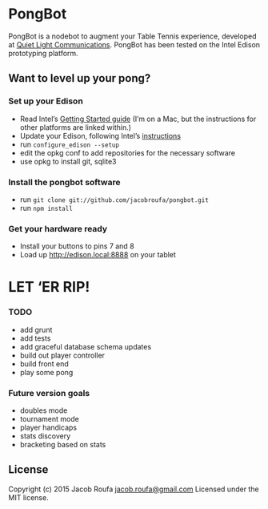 # PongBot

PongBot is a nodebot to augment your Table Tennis experience, developed at [Quiet Light Communications](http://quietlightcom.com). PongBot has been tested on the Intel Edison prototyping platform.


## Want to level up your pong?

### Set up your Edison
- Read Intel’s [Getting Started guide](https://communities.intel.com/docs/DOC-23148) (I’m on a Mac, but the instructions for other platforms are linked within.)
- Update your Edison, following Intel’s [instructions](https://communities.intel.com/docs/DOC-23191)
- run `configure_edison --setup`
- edit the opkg conf to add repositories for the necessary software
- use opkg to install git, sqlite3

### Install the pongbot software
- run `git clone git://github.com/jacobroufa/pongbot.git`
- run `npm install`

### Get your hardware ready
- Install your buttons to pins 7 and 8
- Load up http://edison.local:8888 on your tablet

# LET ‘ER RIP!


### TODO
- add grunt
- add tests
- add graceful database schema updates
- build out player controller
- build front end
- play some pong


### Future version goals
- doubles mode
- tournament mode
- player handicaps
- stats discovery
- bracketing based on stats


## License
Copyright (c) 2015 Jacob Roufa <jacob.roufa@gmail.com>
Licensed under the MIT license.
